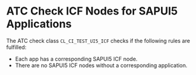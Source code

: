 <!-- loio2aa5187781914790a78d8f16a2e77151 -->

# ATC Check ICF Nodes for SAPUI5 Applications

The ATC check class `CL_CI_TEST_UI5_ICF` checks if the following rules are fulfilled:

-   Each app has a corresponding SAPUI5 ICF node.
-   There are no SAPUI5 ICF nodes without a corresponding application.

